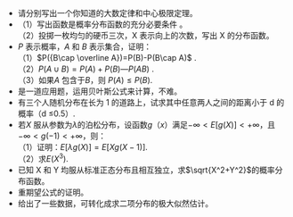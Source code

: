 -  请分别写出一个你知道的大数定律和中心极限定理。 
-  （1）写出函数是概率分布函数的充分必要条件 。<br />（2）投掷一枚均匀的硬币三次，X 表示向上的次数，写出 X 的分布函数。 
-  $P$ 表示概率，$A$ 和 $B$ 表示集合，证明：<br />（1）$P({B\cap \overline A})=P(B)-P(B\cap A)$ .<br />（2）$P(A\cup B)=P(A)+P(B)—P(AB)$ .<br />（3）如果$A$ 包含于$B$，则 $P(A)\leq P(B)$. 
-  是一道应用题，运用贝叶斯公式来计算，不难。 
-  有三个人随机分布在长为 1 的道路上，试求其中任意两人之间的距离小于 d 的概率（d ≤0.5）. 
-  若$X$ 服从参数为$\lambda$的泊松分布，设函数$g（x）$满足$-\infty<E[g(X)]<+\infty$，且$-\infty<g(-1)<+\infty$，则：<br />（1）证明：$E[\lambda g(X)]=E[Xg(X-1)]$.<br />（2）求$E(X^3)$. 
-  已知 X 和 Y 均服从标准正态分布且相互独立，求$\sqrt{X^2+Y^2}$的概率分布函数。 
-  重期望公式的证明。 
-  给出了一些数据，可转化成求二项分布的极大似然估计。 
